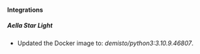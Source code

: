 
#### Integrations
##### Aella Star Light
- Updated the Docker image to: *demisto/python3:3.10.9.46807*.
